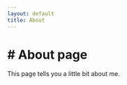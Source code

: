 ```yaml
---
layout: default
title: About
---
```


<h1># About page</h1>

This page tells you a little bit about me.